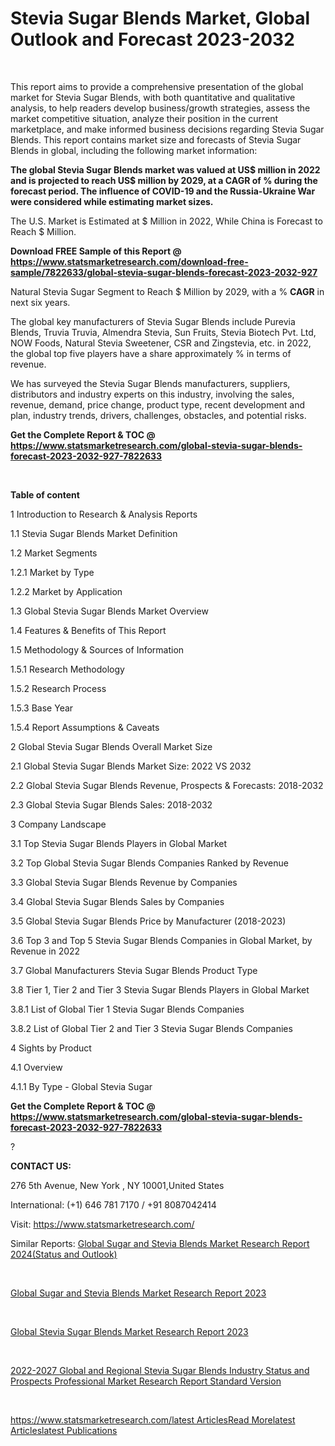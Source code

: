 <h1>Stevia Sugar Blends Market, Global Outlook and Forecast 2023-2032</h1><br/><p>This report aims to provide a comprehensive presentation of the global market for Stevia Sugar Blends, with both quantitative and qualitative analysis, to help readers develop business/growth strategies, assess the market competitive situation, analyze their position in the current marketplace, and make informed business decisions regarding Stevia Sugar Blends. This report contains market size and forecasts of Stevia Sugar Blends in global, including the following market information:</p>
 
 
 
 <p><strong>The global Stevia Sugar Blends market was valued at US$ million in 2022 and is projected to reach US$ million by 2029, at a <strong>CAGR</strong> of % during the forecast period. The influence of COVID-19 and the Russia-Ukraine War were considered while estimating market sizes.</strong></p>
 
 
 
 <p>The U.S. Market is Estimated at $ Million in 2022, While China is Forecast to Reach $ Million.</p>
 
 
 
 <p><strong>Download FREE Sample of this Report @ <a href="https://www.statsmarketresearch.com/download-free-sample/7822633/global-stevia-sugar-blends-forecast-2023-2032-927">https://www.statsmarketresearch.com/download-free-sample/7822633/global-stevia-sugar-blends-forecast-2023-2032-927</a></strong></p>
 
 
 
 <p>Natural Stevia Sugar Segment to Reach $ Million by 2029, with a % <strong>CAGR</strong> in next six years.</p>
 
 
 
 <p>The global key manufacturers of Stevia Sugar Blends include Purevia Blends, Truvia Truvia, Almendra Stevia, Sun Fruits, Stevia Biotech Pvt. Ltd, NOW Foods, Natural Stevia Sweetener, CSR and Zingstevia, etc. in 2022, the global top five players have a share approximately % in terms of revenue.</p>
 
 
 
 <p>We has surveyed the Stevia Sugar Blends manufacturers, suppliers, distributors and industry experts on this industry, involving the sales, revenue, demand, price change, product type, recent development and plan, industry trends, drivers, challenges, obstacles, and potential risks.</p>
 
 
 
 <div><b>Get the Complete Report & TOC @ <a href="https://www.statsmarketresearch.com/global-stevia-sugar-blends-forecast-2023-2032-927-7822633">https://www.statsmarketresearch.com/global-stevia-sugar-blends-forecast-2023-2032-927-7822633</a></b></div>
 
 
 
 <p><br />
 
 <b>Table of content</b></p>
 
 
 
 <p>1 Introduction to Research & Analysis Reports<br />
 
 1.1 Stevia Sugar Blends Market Definition<br />
 
 1.2 Market Segments<br />
 
 1.2.1 Market by Type<br />
 
 1.2.2 Market by Application<br />
 
 1.3 Global Stevia Sugar Blends Market Overview<br />
 
 1.4 Features & Benefits of This Report<br />
 
 1.5 Methodology & Sources of Information<br />
 
 1.5.1 Research Methodology<br />
 
 1.5.2 Research Process<br />
 
 1.5.3 Base Year<br />
 
 1.5.4 Report Assumptions & Caveats<br />
 
 2 Global Stevia Sugar Blends Overall Market Size<br />
 
 2.1 Global Stevia Sugar Blends Market Size: 2022 VS 2032<br />
 
 2.2 Global Stevia Sugar Blends Revenue, Prospects & Forecasts: 2018-2032<br />
 
 2.3 Global Stevia Sugar Blends Sales: 2018-2032<br />
 
 3 Company Landscape<br />
 
 3.1 Top Stevia Sugar Blends Players in Global Market<br />
 
 3.2 Top Global Stevia Sugar Blends Companies Ranked by Revenue<br />
 
 3.3 Global Stevia Sugar Blends Revenue by Companies<br />
 
 3.4 Global Stevia Sugar Blends Sales by Companies<br />
 
 3.5 Global Stevia Sugar Blends Price by Manufacturer (2018-2023)<br />
 
 3.6 Top 3 and Top 5 Stevia Sugar Blends Companies in Global Market, by Revenue in 2022<br />
 
 3.7 Global Manufacturers Stevia Sugar Blends Product Type<br />
 
 3.8 Tier 1, Tier 2 and Tier 3 Stevia Sugar Blends Players in Global Market<br />
 
 3.8.1 List of Global Tier 1 Stevia Sugar Blends Companies<br />
 
 3.8.2 List of Global Tier 2 and Tier 3 Stevia Sugar Blends Companies<br />
 
 4 Sights by Product<br />
 
 4.1 Overview<br />
 
 4.1.1 By Type - Global Stevia Sugar</p>
 
 
 
 <div><b>Get the Complete Report & TOC @ <a href="https://www.statsmarketresearch.com/global-stevia-sugar-blends-forecast-2023-2032-927-7822633">https://www.statsmarketresearch.com/global-stevia-sugar-blends-forecast-2023-2032-927-7822633</a></b></div>
 
 
 
 <p>? </p>
 
 
 
 <p><b>CONTACT US:</b><br />
 
 276 5th Avenue, New York , NY 10001,United States<br />
 
 International: (+1) 646 781 7170 / +91 8087042414<br />
 
 Visit: <a href="https://www.statsmarketresearch.com/">https://www.statsmarketresearch.com/</a><br />
 
 Similar Reports: <a href="https://www.statsmarketresearch.com/global-stevia-sugar-blends-forecast-2023-2032-927-7822633">Global Sugar and Stevia Blends Market Research Report 2024(Status and Outlook)</a><br />
 
 <br />
 
 <a href="https://www.statsmarketresearch.com/global-stevia-sugar-blends-forecast-2023-2032-927-7822633">Global Sugar and Stevia Blends Market Research Report 2023</a><br />
 
 <br />
 
 <a href="https://www.statsmarketresearch.com/global-stevia-sugar-blends-forecast-2023-2032-927-7822633">Global Stevia Sugar Blends Market Research Report 2023</a><br />
 
 <br />
 
 <a href="https://www.statsmarketresearch.com/global-stevia-sugar-blends-forecast-2023-2032-927-7822633">2022-2027 Global and Regional Stevia Sugar Blends Industry Status and Prospects Professional Market Research Report Standard Version</a><br />
 
 <br />
 
 <a href="https://gyeongbokgung.com">https://www.statsmarketresearch.com/</a><a href="https://hallyeomaritime.com">latest Articles</a><a href="https://jingwansa.com">Read More</a><a href="https://nguoiviet.jp/">latest Articles</a><a href="https://www.intelmarketresearch.com/">latest Publications</a></p>